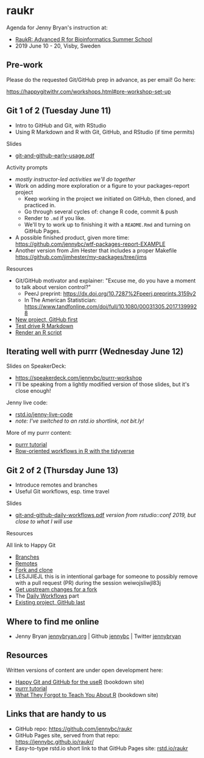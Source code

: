 # raukr

Agenda for Jenny Bryan's instruction at:

  * [RaukR: Advanced R for Bioinformatics Summer School](https://nbisweden.github.io/workshop-RaukR-1906/)
  * 2019 June 10 - 20, Visby, Sweden

## Pre-work

Please do the requested Git/GitHub prep in advance, as per email! Go here:

<https://happygitwithr.com/workshops.html#pre-workshop-set-up>

## Git 1 of 2 (Tuesday June 11)

  * Intro to GitHub and Git, with RStudio
  * Using R Markdown and R with Git, GitHub, and RStudio (if time permits)
  
Slides

  * [git-and-github-early-usage.pdf](git-and-github-early-usage.pdf)
  
Activity prompts

  * *mostly instructor-led activities we'll do together*
  * Work on adding more exploration or a figure to your packages-report project
    - Keep working in the project we initiated on GitHub, then cloned, and practiced in.
    - Go through several cycles of: change R code, commit & push
    - Render to `.md` if you like.
    - We'll try to work up to finishing it with a `README.Rmd` and turning on GitHub Pages.
  * A possible finished product, given more time: <https://github.com/jennybc/wtf-packages-report-EXAMPLE>
  * Another version from Jim Hester that includes a proper Makefile <https://github.com/jimhester/my-packages/tree/jims>
  
Resources

  * Git/GitHub motivator and explainer: "Excuse me, do you have a moment to talk about version control?"
    - PeerJ preprint: <https://dx.doi.org/10.7287%2Fpeerj.preprints.3159v2>
    - In The American Statistician: <https://www.tandfonline.com/doi/full/10.1080/00031305.2017.1399928>
  * [New project, GitHub first](https://happygitwithr.com/new-github-first.html)
  * [Test drive R Markdown](https://happygitwithr.com/rmd-test-drive.html)
  * [Render an R script](https://happygitwithr.com/r-test-drive.html)

## Iterating well with purrr (Wednesday June 12)

Slides on SpeakerDeck:

  * <https://speakerdeck.com/jennybc/purrr-workshop>
  * I'll be speaking from a lightly modified version of those slides, but it's close enough!

Jenny live code:

  * [rstd.io/jenny-live-code](https://rstd.io/jenny-live-code)
  * *note: I've switched to an rstd.io shortlink, not bit.ly!*

More of my purrr content:
  
  * [purrr tutorial](https://jennybc.github.io/purrr-tutorial/)
  * [Row-oriented workflows in R with the tidyverse](https://github.com/jennybc/row-oriented-workflows#readme)

## Git 2 of 2 (Thursday June 13)

  * Introduce remotes and branches
  * Useful Git workflows, esp. time travel
  
Slides

  * [git-and-github-daily-workflows.pdf](https://jennybc.github.io/wtf-2019-rsc/git-and-github-daily-workflows.pdf) *version from rstudio::conf 2019, but close to what I will use*
  
Resources

All link to Happy Git

  * [Branches](https://happygitwithr.com/git-branches.html)
  * [Remotes](https://happygitwithr.com/git-remotes.html)
  * [Fork and clone](https://happygitwithr.com/fork-and-clone.html)
  * LESJIJIEJL this is in intentional garbage for someone to possibly remove with a pull request (PR) during the session weiwojsliwjl83j
  * [Get upstream changes for a fork](https://happygitwithr.com/upstream-changes.html)
  * The [Daily Workflows](https://happygitwithr.com/workflows-intro.html) part
  * [Existing project, GitHub last](https://happygitwithr.com/existing-github-last.html)  

## Where to find me online

  * Jenny Bryan [jennybryan.org](https://jennybryan.org) \| Github [jennybc](https://github.com/jennybc) \| Twitter [jennybryan](https://twitter.com/jennybryan)

## Resources

Written versions of content are under open development here:

  * [Happy Git and GitHub for the useR](http://happygitwithr.com) (bookdown site)
  * [purrr tutorial](https://jennybc.github.io/purrr-tutorial/)
  * [What They Forgot to Teach You About R](https://whattheyforgot.org) (bookdown site)
  
## Links that are handy to us

  * GitHub repo: <https://github.com/jennybc/raukr>
  * GitHub Pages site, served from that repo: <https://jennybc.github.io/raukr/>
  * Easy-to-type rstd.io short link to that GitHub Pages site: [rstd.io/raukr](https://rstd.io/raukr)



